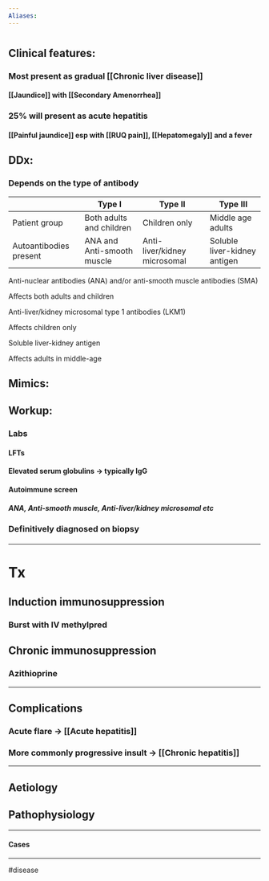 ```yaml
---
Aliases:
---
```

# 
## Clinical features:
### Most present as gradual [[Chronic liver disease]]
#### [[Jaundice]] with [[Secondary Amenorrhea]]
### 25% will present as acute hepatitis
#### [[Painful jaundice]] esp with [[RUQ pain]], [[Hepatomegaly]] and a fever
## DDx:
### Depends on the type of antibody
|                        | **Type I**                 | **Type II**                  | **Type III**                 |
| ---------------------- | -------------------------- | ---------------------------- | ---------------------------- |
| Patient group          | Both adults and children   | Children only                | Middle age adults            |
| Autoantibodies present | ANA and Anti-smooth muscle | Anti-liver/kidney microsomal | Soluble liver-kidney antigen | 





Anti-nuclear antibodies (ANA) and/or anti-smooth muscle antibodies (SMA)  
  
Affects both adults and children  

Anti-liver/kidney microsomal type 1 antibodies (LKM1)  
  
Affects children only  

Soluble liver-kidney antigen  
  
Affects adults in middle-age
## Mimics:
###
## Workup:
### Labs
#### LFTs
#### Elevated serum globulins -> typically IgG
#### Autoimmune screen
##### ANA, Anti-smooth muscle, Anti-liver/kidney microsomal etc
### Definitively diagnosed on biopsy
#### 

---
# Tx
## Induction immunosuppression
### Burst with IV methylpred
## Chronic immunosuppression
### Azithioprine

---
## Complications
### Acute flare -> [[Acute hepatitis]]
### More commonly progressive insult -> [[Chronic hepatitis]]

---
## Aetiology
## Pathophysiology

---
#### Cases


---
#disease 